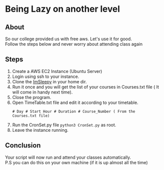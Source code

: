 # Being Lazy on another level

## About
So our college provided us with free aws. Let's use it for good.
<br>
Follow the steps below and never worry about attending class again

## Steps
1. Create a AWS EC2 Instance (Ubuntu Server)
2. Login using ssh to your instance.
3. Clone the [ImSleepy](https://github.com/mrjoker05/ImSleepy) in your home dir.
4. Run it once and you will get the list of your courses in Courses.txt file ( It will come in handy next time).
5. Close the program.
6. Open TimeTable.txt file and edit it according to your timetable.
    ```
    # Day # Start Hour # Duration # Course_Number ( From the Courses.txt file)
    ```
7. Run the CronSet.py file ```python3 CronSet.py``` as root.
8. Leave the instance running.

## Conclusion
Your script will now run and attend your classes automatically.
<br>
P.S you can do this on your own machine (if it is up almost all the time)